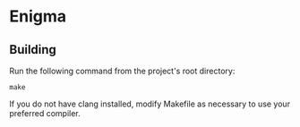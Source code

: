 # Enigma

## Building

Run the following command from the project's root directory:

```
make
```

If you do not have clang installed, modify Makefile as necessary to use your preferred compiler.
